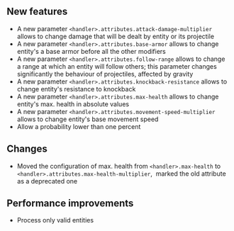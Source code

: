 ## New features
* A new parameter `<handler>.attributes.attack-damage-multiplier`
allows to change damage that will be dealt by entity or its projectile
* A new parameter `<handler>.attributes.base-armor` allows to change
entity's a base armor before all the other modifiers
* A new parameter `<handler>.attributes.follow-range` allows to
change a range at which an entity will follow others; this parameter
changes significantly the behaviour of projectiles, affected by gravity
* A new parameter `<handler>.attributes.knockback-resistance`
allows to change entity's resistance to knockback
* A new parameter `<handler>.attributes.max-health`
allows to change entity's max. health in absolute values
* A new parameter `<handler>.attributes.movement-speed-multiplier`
allows to change entity's base movement speed
* Allow a probability lower than one percent

## Changes
* Moved the configuration of max. health from `<handler>.max-health`
to `<handler>.attributes.max-health-multiplier`,  marked the old
attribute as a deprecated one

## Performance improvements
* Process only valid entities
